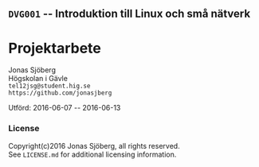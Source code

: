 ## `DVG001` -- Introduktion till Linux och små nätverk

#  Projektarbete


Jonas Sjöberg  
Högskolan i Gävle  
`tel12jsg@student.hig.se`  
`https://github.com/jonasjberg`  


Utförd: 2016-06-07 -- 2016-06-13



### License
Copyright(c)2016 Jonas Sjöberg, all rights reserved.  
See `LICENSE.md` for additional licensing information.

